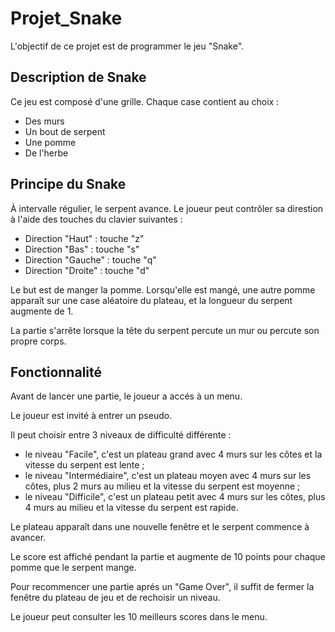 # Projet_Snake

L'objectif de ce projet est de programmer le jeu "Snake".

## Description de Snake

Ce jeu est composé d'une grille. Chaque case contient au choix :
- Des murs
- Un bout de serpent
- Une pomme
- De l'herbe

## Principe du Snake

À intervalle régulier, le serpent avance. Le joueur peut contrôler sa direstion à l'aide des touches du clavier suivantes :
- Direction "Haut" : touche "z"
- Direction "Bas" : touche "s"
- Direction "Gauche" : touche "q"
- Direction "Droite" : touche "d"

Le but est de manger la pomme. Lorsqu'elle est mangé, une autre pomme apparaît sur une case aléatoire du plateau, et la longueur du serpent augmente de 1.

La partie s'arrête lorsque la tête du serpent percute un mur ou percute son propre corps.

## Fonctionnalité

Avant de lancer une partie, le joueur a accés à un menu.

Le joueur est invité à entrer un pseudo.

Il peut choisir entre 3 niveaux de difficulté différente :
- le niveau "Facile", c'est un plateau grand avec 4 murs sur les côtes et la vitesse du serpent est lente ;
- le niveau "Intermédiaire", c'est un plateau moyen avec 4 murs sur les côtes, plus 2 murs au milieu et la vitesse du serpent est moyenne ;
- le niveau "Difficile", c'est un plateau petit avec 4 murs sur les côtes, plus 4 murs au milieu et la vitesse du serpent est rapide.

Le plateau apparaît dans une nouvelle fenêtre et le serpent commence à avancer.

Le score est affiché pendant la partie et augmente de 10 points pour chaque pomme que le serpent mange.

Pour recommencer une partie aprés un "Game Over", il suffit de fermer la fenêtre du plateau de jeu et de rechoisir un niveau.

Le joueur peut consulter les 10 meilleurs scores dans le menu.
